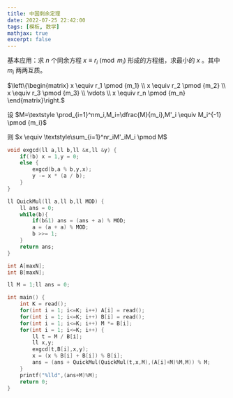 ```yaml
---
title: 中国剩余定理
date: 2022-07-25 22:42:00
tags: [模板, 数学]
mathjax: true
excerpt: false
---
```




基本应用：求 $n$ 个同余方程 $x \equiv r_i \pmod{m_i}$ 形成的方程组，求最小的 $x$ 。其中 $m_i$ 两两互质。

$\left\{\begin{matrix}
x \equiv r_1 \pmod {m_1} \\
x \equiv r_2 \pmod {m_2}  \\
x \equiv r_3 \pmod {m_3}  \\
\vdots   \\
x \equiv r_n \pmod {m_n} 
\end{matrix}\right.$

设 $M=\textstyle \prod_{i=1}^nm_i,M_i=\dfrac{M}{m_i},M'_i \equiv M_i^{-1} \pmod {m_i}$

则 $x \equiv \textstyle\sum_{i=1}^nr_iM'_iM_i \pmod M$

```cpp
void exgcd(ll a,ll b,ll &x,ll &y) {
	if(!b) x = 1,y = 0;
	else {
		exgcd(b,a % b,y,x);
		y -= x * (a / b);
	}
}

ll QuickMul(ll a,ll b,ll MOD) {
	ll ans = 0;
	while(b){
        if(b&1) ans = (ans + a) % MOD;
        a = (a + a) % MOD;
        b >>= 1;
    }
	return ans;
}

int A[maxN];
int B[maxN];

ll M = 1;ll ans = 0;

int main() {
	int K = read();
	for(int i = 1; i<=K; i++) A[i] = read();
	for(int i = 1; i<=K; i++) B[i] = read();
	for(int i = 1; i<=K; i++) M *= B[i];
	for(int i = 1; i<=K; i++) {
		ll t = M / B[i];
		ll x,y;
		exgcd(t,B[i],x,y);
		x = (x % B[i] + B[i]) % B[i];
		ans = (ans + QuickMul(QuickMul(t,x,M),(A[i]+M)%M,M)) % M;
	}
	printf("%lld",(ans+M)%M);
	return 0;
}
```

